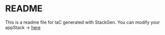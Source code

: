 # README
This is a readme file for IaC generated with StackGen.
You can modify your appStack -> [here](http://main.dev.stackgen.com/appstacks/d6665352-f72d-4593-a07e-d831db0e9fec)

